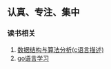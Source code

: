 ## 认真、专注、集中

### 读书相关
1. [数据结构与算法分析(c语言描述)](data_structures_and_algorithm_analysis_in_c/README.md)
2. [go语言学习](go语言学习/README.md)
